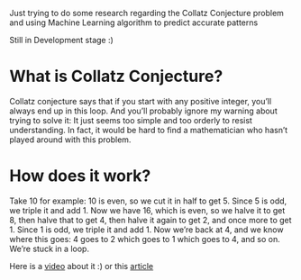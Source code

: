 Just trying to do some research regarding the Collatz Conjecture problem and using Machine Learning algorithm to predict accurate patterns

Still in Development stage :)

# What is Collatz Conjecture?

Collatz conjecture says that if you start with any positive integer, you’ll always end up in this loop. And you’ll probably ignore my warning about trying to solve it: It just seems too simple and too orderly to resist understanding. In fact, it would be hard to find a mathematician who hasn’t played around with this problem.

# How does it work?

Take 10 for example: 10 is even, so we cut it in half to get 5. Since 5 is odd, we triple it and add 1. Now we have 16, which is even, so we halve it to get 8, then halve that to get 4, then halve it again to get 2, and once more to get 1. Since 1 is odd, we triple it and add 1. Now we’re back at 4, and we know where this goes: 4 goes to 2 which goes to 1 which goes to 4, and so on. We’re stuck in a loop.

Here is a [video](https://www.youtube.com/watch?v=094y1Z2wpJg) about it :)
or this [article](https://www.quantamagazine.org/why-mathematicians-still-cant-solve-the-collatz-conjecture-20200922/)